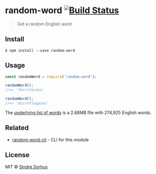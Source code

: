 # random-word [![Build Status](https://travis-ci.org/sindresorhus/random-word.svg?branch=master)](https://travis-ci.org/sindresorhus/random-word)

> Get a random English word


## Install

```
$ npm install --save random-word
```


## Usage

```js
const randomWord = require('random-word');

randomWord();
//=> 'ferriferous'

randomWord();
//=> 'microfloppies'
```

The [underlying list of words](https://raw.githubusercontent.com/sindresorhus/word-list/master/words.txt) is a 2.68MB file with 274,925 English words.

## Related

- [random-word-cli](https://github.com/sindresorhus/random-word-cli) - CLI for this module


## License

MIT © [Sindre Sorhus](https://sindresorhus.com)
